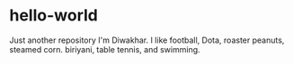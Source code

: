 # hello-world
Just another repository
I'm Diwakhar. I like football, Dota, roaster peanuts, steamed corn. biriyani, table tennis, and swimming.
